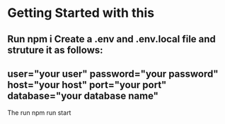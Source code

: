 # Getting Started with this
Run npm i
Create a .env and .env.local file and struture it as follows:
-------------------------------------------------------------
user="your user"
password="your password"
host="your host"
port="your port"
database="your database name"
-------------------------------------------------------------
The run npm run start